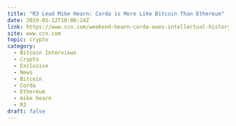 ```yaml
---
title: "R3 Lead Mike Hearn: Corda is More Like Bitcoin Than Ethereum"
date: 2019-05-12T10:06:24Z
link: https://www.ccn.com/weekend-hearn-corda-owes-intellectual-history-bitcoin?utm_medium=RSS&utm_source=hune
site: www.ccn.com
topic: crypto
category:
  - Bitcoin Interviews
  - Crypto
  - Exclusive
  - News
  - Bitcoin
  - Corda
  - Ethereum
  - mike hearn
  - R3
draft: false
---
```

